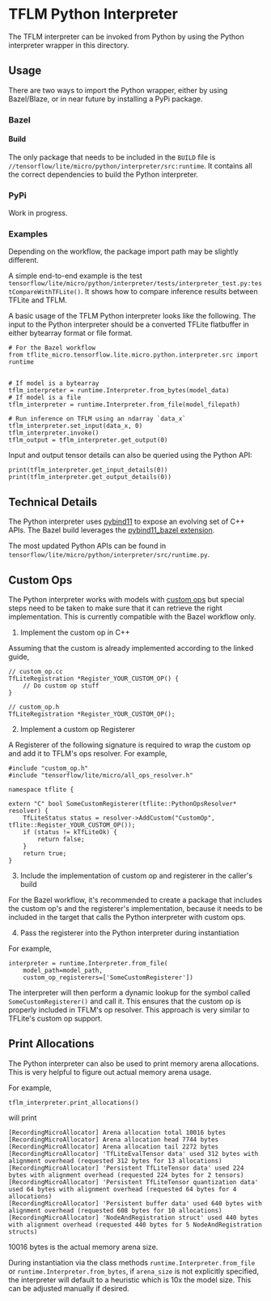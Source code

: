 # TFLM Python Interpreter

The TFLM interpreter can be invoked from Python by using the Python interpreter
wrapper in this directory.

## Usage

There are two ways to import the Python wrapper, either by using Bazel/Blaze, or
in near future by installing a PyPi package.

### Bazel

#### Build

The only package that needs to be included in the `BUILD` file is
`//tensorflow/lite/micro/python/interpreter/src:runtime`. It contains all
the correct dependencies to build the Python interpreter.

### PyPi

Work in progress.

### Examples

Depending on the workflow, the package import path may be slightly different.

A simple end-to-end example is the test
`tensorflow/lite/micro/python/interpreter/tests/interpreter_test.py:testCompareWithTFLite()`.
It shows how to compare inference results between TFLite and TFLM.

A basic usage of the TFLM Python interpreter looks like the following. The input
to the Python interpreter should be a converted TFLite flatbuffer in either
bytearray format or file format.

```
# For the Bazel workflow
from tflite_micro.tensorflow.lite.micro.python.interpreter.src import runtime


# If model is a bytearray
tflm_interpreter = runtime.Interpreter.from_bytes(model_data)
# If model is a file
tflm_interpreter = runtime.Interpreter.from_file(model_filepath)

# Run inference on TFLM using an ndarray `data_x`
tflm_interpreter.set_input(data_x, 0)
tflm_interpreter.invoke()
tflm_output = tflm_interpreter.get_output(0)
```

Input and output tensor details can also be queried using the Python API:

```
print(tflm_interpreter.get_input_details(0))
print(tflm_interpreter.get_output_details(0))
```

## Technical Details

The Python interpreter uses [pybind11](https://github.com/pybind/pybind11) to
expose an evolving set of C++ APIs. The Bazel build leverages the
[pybind11_bazel extension](https://github.com/pybind/pybind11_bazel).

The most updated Python APIs can be found in
`tensorflow/lite/micro/python/interpreter/src/runtime.py`.

## Custom Ops

The Python interpreter works with models with
[custom ops](https://www.tensorflow.org/lite/guide/ops_custom) but special steps
need to be taken to make sure that it can retrieve the right implementation.
This is currently compatible with the Bazel workflow only.

1. Implement the custom op in C++

Assuming that the custom is already implemented according to the linked guide,

```
// custom_op.cc
TfLiteRegistration *Register_YOUR_CUSTOM_OP() {
    // Do custom op stuff
}

// custom_op.h
TfLiteRegistration *Register_YOUR_CUSTOM_OP();
```

2. Implement a custom op Registerer

A Registerer of the following signature is required to wrap the custom op and
add it to TFLM's ops resolver. For example,

```
#include "custom_op.h"
#include "tensorflow/lite/micro/all_ops_resolver.h"

namespace tflite {

extern "C" bool SomeCustomRegisterer(tflite::PythonOpsResolver* resolver) {
    TfLiteStatus status = resolver->AddCustom("CustomOp", tflite::Register_YOUR_CUSTOM_OP());
    if (status != kTfLiteOk) {
        return false;
    }
    return true;
}
```

3. Include the implementation of custom op and registerer in the caller's build

For the Bazel workflow, it's recommended to create a package that includes the
custom op's and the registerer's implementation, because it needs to be included
in the target that calls the Python interpreter with custom ops.

4. Pass the registerer into the Python interpreter during instantiation

For example,

```
interpreter = runtime.Interpreter.from_file(
    model_path=model_path,
    custom_op_registerers=['SomeCustomRegisterer'])
```

The interpreter will then perform a dynamic lookup for the symbol called
`SomeCustomRegisterer()` and call it. This ensures that the custom op is
properly included in TFLM's op resolver. This approach is very similar to
TFLite's custom op support.

## Print Allocations

The Python interpreter can also be used to print memory arena allocations. This
is very helpful to figure out actual memory arena usage.

For example,

```
tflm_interpreter.print_allocations()
```

will print

```
[RecordingMicroAllocator] Arena allocation total 10016 bytes
[RecordingMicroAllocator] Arena allocation head 7744 bytes
[RecordingMicroAllocator] Arena allocation tail 2272 bytes
[RecordingMicroAllocator] 'TfLiteEvalTensor data' used 312 bytes with alignment overhead (requested 312 bytes for 13 allocations)
[RecordingMicroAllocator] 'Persistent TfLiteTensor data' used 224 bytes with alignment overhead (requested 224 bytes for 2 tensors)
[RecordingMicroAllocator] 'Persistent TfLiteTensor quantization data' used 64 bytes with alignment overhead (requested 64 bytes for 4 allocations)
[RecordingMicroAllocator] 'Persistent buffer data' used 640 bytes with alignment overhead (requested 608 bytes for 10 allocations)
[RecordingMicroAllocator] 'NodeAndRegistration struct' used 440 bytes with alignment overhead (requested 440 bytes for 5 NodeAndRegistration structs)
```

10016 bytes is the actual memory arena size.

During instantiation via the class methods `runtime.Interpreter.from_file`
or `runtime.Interpreter.from_bytes`, if `arena_size` is not explicitly
specified, the interpreter will default to a heuristic which is 10x the model
size. This can be adjusted manually if desired.
